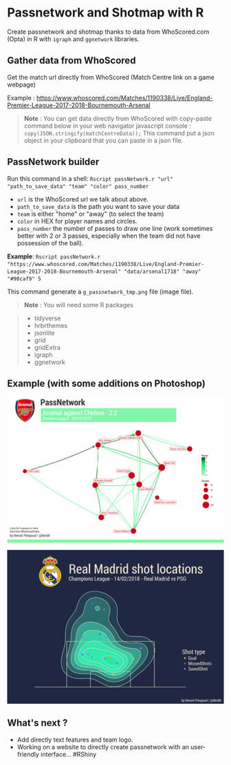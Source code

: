 # Passnetwork and Shotmap with R
Create passnetwork and shotmap thanks to data from WhoScored.com (Opta) in R with `igraph` and `ggnetwork` libraries. 

## Gather data from WhoScored
Get the match url directly from WhoScored (Match Centre link on a game webpage)

Example : https://www.whoscored.com/Matches/1190338/Live/England-Premier-League-2017-2018-Bournemouth-Arsenal

> **Note** : You can get data directly from WhoScored with copy-paste command below in your web navigator javascript console : 
`copy(JSON.stringify(matchCentreData));` 
This command put a json object in your clipboard that you can paste in a json file.

## PassNetwork builder
Run this command in a shell: 
`Rscript passNetwork.r "url" "path_to_save_data" "team" "color" pass_number`

* `url` is the WhoScored url we talk about above.
* `path_to_save_data` is the path you want to save your data
* `team` is either "home" or "away" (to select the team)
* `color` in HEX for player names and circles.
* `pass_number` the number of passes to draw one line (work sometimes better with 2 or 3 passes, especially when the team did not have possession of the ball).

**Example**: `Rscript passNetwork.r "https://www.whoscored.com/Matches/1190338/Live/England-Premier-League-2017-2018-Bournemouth-Arsenal" "data/arsenal1718" "away" "#90caf9" 5`

This command generate a `g_passnetwork_tmp.png` file (image file).

> **Note** : You will need some R packages

> * tidyverse
> * hrbrthemes
> * jsonlite
> * grid
> * gridExtra
> * igraph
> * ggnetwork

## Example (with some additions on Photoshop)
![example pass network](img/passnetwork/arsenal/arsenal03012018.jpg)

![example shot map](img/shotmap/realmadrid14022017.jpg)
## What's next ?
* Add directly text features and team logo.
* Working on a website to directly create passnetwork with an user-friendly interface... #RShiny
